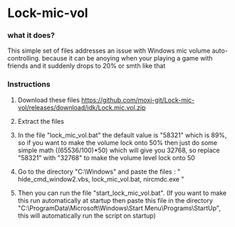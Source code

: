 # Lock-mic-vol

### what it does?
This simple set of files addresses an issue with Windows mic volume auto-controlling. because it can be anoying when your playing a game with friends and it suddenly drops to 20% or smth like that

### Instructions

1. Download these files https://github.com/moxi-git/Lock-mic-vol/releases/download/idk/Lock.mic.vol.zip

2. Extract the files

3. In the file "lock_mic_vol.bat" the default value is "58321" which is 89%, so if you want to make the volume lock onto 50% then just do some simple math ((65536/100)*50) which will give you 32768, so replace "58321" with "32768" to make the volume level lock onto 50

4. Go to the directory "C:\Windows" and paste the files : " hide_cmd_window2.vbs, lock_mic_vol.bat, nircmdc.exe "

5. Then you can run the file "start_lock_mic_vol.bat". (If you want to make this run automatically at startup then paste this file in the directory "C:\ProgramData\Microsoft\Windows\Start Menu\Programs\StartUp", this will automatically run the script on startup)
